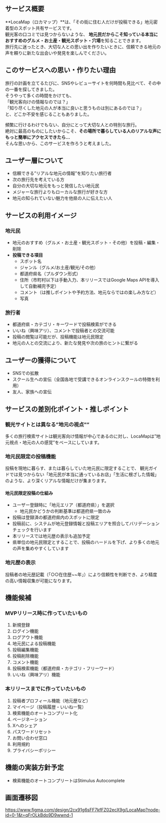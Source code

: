 ## サービス概要

**LocaMap（ロカマップ）**は、「その街に住む人だけが投稿できる」地元密着型のスポット共有サービスです。  
観光客の口コミでは見つからないような、 **地元民だからこそ知っている本当におすすめのグルメ・お土産・観光スポット・穴場**を知ることできます。  
旅行先に迷ったとき、大切な人との思い出を作りたいときに、信頼できる地元の声を頼りに新たな出会いや発見を楽しんでください。

## このサービスへの思い・作りたい理由

旅行の計画を立てるたびに、SNSやレビューサイトを何時間も見比べて、その中の一番を探してきました。  
そうやって多くの時間をかけても、  
「観光客向けの情報なのでは？」  
「知り尽くした地元の人が本当に良いと思うものは別にあるのでは？」  
と、どこか不安を感じることもありました。  

頻繁に行けるわけでもない、自分にとって大切な人との特別な旅行。  
絶対に最高のものにしたいからこそ、**その場所で暮らしている人のリアルな声にもっと簡単にアクセスできたら…**  
そんな思いから、このサービスを作ろうと考えました。  

## ユーザー層について

- 信頼できる”リアルな地元の情報”を知りたい旅行者
- 次の旅行先を考えている方
- 自分の大切な地元をもっと発信したい地元民
- メジャーな旅行よりもローカルな旅行が好きな方
- 地元の知られていない魅力を他県の人に伝えたい人

## サービスの利用イメージ

### 地元民

- 地元のおすすめ（グルメ・お土産・観光スポット・その他）を投稿・編集・削除
- **投稿できる項目**
  - スポット名
  - ジャンル（グルメ/お土産/観光/その他）
  - 都道府県名（プルダウン形式）
  - 住所（市町村以下は手動入力、本リリースではGoogle Maps APIを導入して自動補完予定）
  - コメント（は推しポイントや予約方法、地元ならではの楽しみ方など）
  - 写真

### 旅行者

- 都道府県・カテゴリ・キーワードで投稿検索ができる
- いいね（興味アリ）、コメントで投稿者との交流可能
- 投稿の閲覧は可能だが、投稿機能は地元民限定
- 地元の人との交流により、新たな発見や次の旅のヒントに繋がる

## ユーザーの獲得について

- SNSでの拡散
- スクール生への宣伝（全国各地で受講できるオンラインスクールの特徴を利用）
- 友人、家族への宣伝

## サービスの差別化ポイント・推しポイント

### 観光サイトとは異なる”地元の視点””
多くの旅行検索サイトは観光客向け情報が中心であるのに対し、LocaMapは”地元視点・地元の人の感覚”をベースにしています。

### 地元民限定の投稿機能
投稿を現地に暮らす、または暮らしていた地元民に限定することで、
観光ガイドでは見つからない「地元民が本当に通っているお店」「生活に根ざした情報」のような、より深くリアルな情報だけが集まります。

#### 地元民限定投稿の仕組み
- ユーザー登録時に「地元エリア（都道府県）」を選択
  - 地元民かどうかの判断基準は都道府県一致のみ
- 投稿は登録済の都道府県内のスポットに限定
- 投稿前に、システムが地元登録情報と投稿エリアを照合してバリデーションチェックを行います
- 本リリースでは地元歴の表示も追加予定
- 県単位の地元民限定とすることで、投稿のハードルを下げ、より多くの地元の声を集めやすくしています  

### 地元歴の表示
投稿者の地元歴記載（「○○在住歴~~年」）により信頼性を判断でき、より精度の高い情報収集が可能になります。

## 機能候補

### MVPリリース時に作っていたいもの

1. 新規登録
2. ログイン機能
3. ログアウト機能
4. 地元民による投稿機能
5. 投稿編集機能
6. 投稿削除機能
7. コメント機能
8. 投稿検索機能（都道府県・カテゴリ・フリーワード）
9. いいね（興味アリ）機能

### 本リリースまでに作っていたいもの

1. 投稿者プロフィール機能（地元歴など）
2. マイページ（投稿履歴・いいね一覧）
3. 検索機能のオートコンプリート化
4. ページネーション
5. Xへのシェア
6. パスワードリセット
7. お問い合わせ窓口
8. 利用規約
9. プライバシーポリシー

## 機能の実装方針予定

- 検索機能のオートコンプリートはStimulus Autocomplete

## 画面遷移図

https://www.figma.com/design/2cx91g6sFF7kfFZ02ecX9g/LocaMap?node-id=0-1&t=qFrOLkBdo9D9wwnd-1